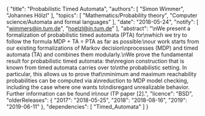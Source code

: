 {
    "title": "Probabilistic Timed Automata",
    "authors": [
        "Simon Wimmer",
        "Johannes Hölzl"
    ],
    "topics": [
        "Mathematics/Probability theory",
        "Computer science/Automata and formal languages"
    ],
    "date": "2018-05-24",
    "notify": [
        "wimmers@in.tum.de",
        "hoelzl@in.tum.de"
    ],
    "abstract": "\nWe present a formalization of probabilistic timed automata (PTA) for\nwhich we try to follow the formula MDP + TA = PTA as far as possible:\nour work starts from our existing formalizations of Markov decision\nprocesses (MDP) and timed automata (TA) and combines them modularly.\nWe prove the fundamental result for probabilistic timed automata: the\nregion construction that is known from timed automata carries over to\nthe probabilistic setting. In particular, this allows us to prove that\nminimum and maximum reachability probabilities can be computed via a\nreduction to MDP model checking, including the case where one wants to\ndisregard unrealizable behavior. Further information can be found in\nour ITP paper [2].",
    "licence": "BSD",
    "olderReleases": {
        "2017": "2018-05-25",
        "2018": "2018-08-16",
        "2019": "2019-06-11"
    },
    "dependencies": [
        "Timed_Automata"
    ]
}